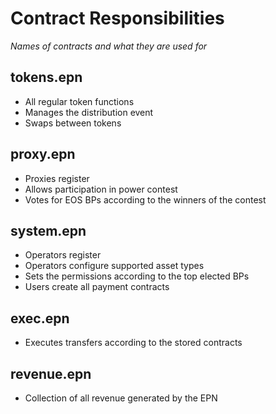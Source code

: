 # Contract Responsibilities

_Names of contracts and what they are used for_

## tokens.epn

- All regular token functions
- Manages the distribution event
- Swaps between tokens

## proxy.epn

- Proxies register
- Allows participation in power contest
- Votes for EOS BPs according to the winners of the contest

## system.epn

- Operators register
- Operators configure supported asset types
- Sets the permissions according to the top elected BPs
- Users create all payment contracts

## exec.epn

- Executes transfers according to the stored contracts

## revenue.epn

- Collection of all revenue generated by the EPN
